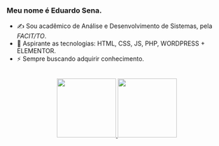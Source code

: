 ### Meu nome é Eduardo Sena.

- ✍️ Sou acadêmico de Análise e Desenvolvimento de Sistemas, pela *FACIT/TO*.
- 🌱 Aspirante as tecnologias: HTML, CSS, JS, PHP, WORDPRESS + ELEMENTOR.  
- ⚡ Sempre buscando adquirir conhecimento.

</br>
<div align="center">
  <a href="https://github.com/eduardodasilva74">
  <img height="135em" src="https://github-readme-stats.vercel.app/api?username=eduardodasilva74&show_icons=true&theme=dark&include_all_commits=true&count_private=true"/>
  <img height="135em" src="https://github-readme-stats.vercel.app/api/top-langs/?username=eduardodasilva74&layout=compact&langs_count=7&theme=dark"/>
</div>
  
<!---
eduardodasilva74/eduardodasilva74 is a ✨ special ✨ repository because its `README.md` (this file) appears on your GitHub profile.
You can click the Preview link to take a look at your changes.
--->
